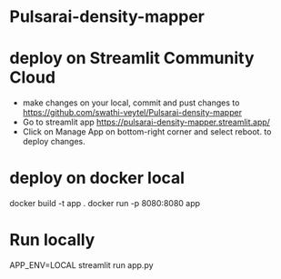 # Pulsarai-density-mapper

# deploy on Streamlit Community Cloud
- make changes on your local, commit and pust changes to https://github.com/swathi-veytel/Pulsarai-density-mapper
- Go to streamlit app https://pulsarai-density-mapper.streamlit.app/ 
- Click on Manage App on bottom-right corner and select reboot. to deploy changes.

# deploy on docker local
docker build -t app .
docker run -p 8080:8080 app

# Run locally
APP_ENV=LOCAL streamlit run app.py
